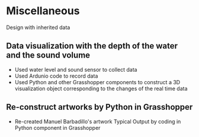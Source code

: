 # Miscellaneous
Design with inherited data

## Data visualization with the depth of the water and the sound volume
* Used water level and sound sensor to collect data
* Used Ardunio code to record data
* Used Python and other Grasshopper components to construct a 3D visualization object corresponding to the changes of the real time data

## Re-construct artworks by Python in Grasshopper
* Re-created Manuel Barbadillo's artwork Typical Output by coding in Python component in Grasshopper

